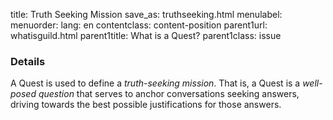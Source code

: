 title: Truth Seeking Mission
save_as: truthseeking.html
menulabel:
menuorder:
lang: en
contentclass: content-position
parent1url: whatisguild.html
parent1title: What is a Quest?
parent1class: issue

### Details

A Quest is used to define a *truth-seeking mission*. That is, a Quest is a *well-posed question* that serves to anchor conversations seeking answers, driving towards the best possible justifications for those answers.

